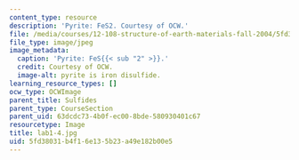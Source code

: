 ```yaml
---
content_type: resource
description: 'Pyrite: FeS2. Courtesy of OCW.'
file: /media/courses/12-108-structure-of-earth-materials-fall-2004/5fd38031b4f16e135b23a49e182b00e5_lab1-4.jpg
file_type: image/jpeg
image_metadata:
  caption: 'Pyrite: FeS{{< sub "2" >}}.'
  credit: Courtesy of OCW.
  image-alt: pyrite is iron disulfide.
learning_resource_types: []
ocw_type: OCWImage
parent_title: Sulfides
parent_type: CourseSection
parent_uid: 63dcdc73-4b0f-ec00-8bde-580930401c67
resourcetype: Image
title: lab1-4.jpg
uid: 5fd38031-b4f1-6e13-5b23-a49e182b00e5
---
```

